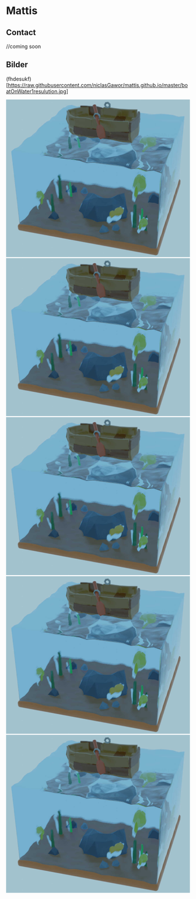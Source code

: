 # Mattis

## Contact

//coming soon

## Bilder

(fhdesukf)[https://raw.githubusercontent.com/niclasGawor/mattis.github.io/master/boatOnWater1resulution.jpg]

![Error](https://raw.githubusercontent.com/niclasGawor/mattis.github.io/master/boatOnWater1resulution.jpg) ![Error](https://raw.githubusercontent.com/niclasGawor/mattis.github.io/master/boatOnWater1resulution.jpg) ![Error](https://raw.githubusercontent.com/niclasGawor/mattis.github.io/master/boatOnWater1resulution.jpg) ![Error](https://raw.githubusercontent.com/niclasGawor/mattis.github.io/master/boatOnWater1resulution.jpg) ![Error](https://raw.githubusercontent.com/niclasGawor/mattis.github.io/master/boatOnWater1resulution.jpg)
